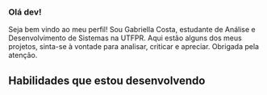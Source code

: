 ### Olá dev!
Seja bem vindo ao meu perfil! Sou Gabriella Costa, estudante de Análise e Desenvolvimento de Sistemas na UTFPR.
Aqui estão alguns dos meus projetos, sinta-se à vontade para analisar, criticar e apreciar.
Obrigada pela atenção.

  ## Habilidades que estou desenvolvendo
  <link rel="stylesheet" href="https://cdn.jsdelivr.net/gh/devicons/devicon@v2.15.1/devicon.min.css">

<!--
**gabristle/gabristle** is a ✨ _special_ ✨ repository because its `README.md` (this file) appears on your GitHub profile.

Here are some ideas to get you started:

- 🔭 I’m currently working on ...
- 🌱 I’m currently learning ...
- 👯 I’m looking to collaborate on ...
- 🤔 I’m looking for help with ...
- 💬 Ask me about ...
- 📫 How to reach me: ...
- 😄 Pronouns: ...
- ⚡ Fun fact: ...
-->
